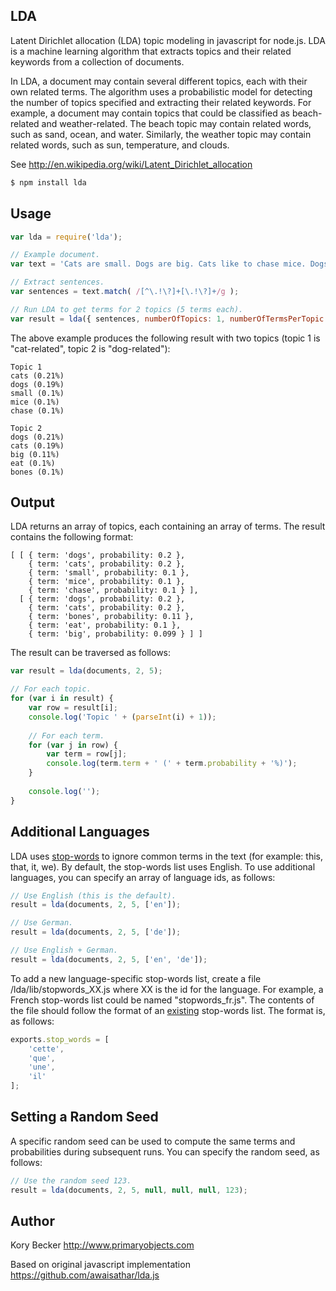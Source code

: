 ﻿LDA
--------

Latent Dirichlet allocation (LDA) topic modeling in javascript for node.js.
LDA is a machine learning algorithm that extracts topics and their related keywords from a collection of documents.

In LDA, a document may contain several different topics, each with their own related terms. The algorithm uses a probabilistic model for detecting the number of topics specified and extracting their related keywords. For example, a document may contain topics that could be classified as beach-related and weather-related. The beach topic may contain related words, such as sand, ocean, and water. Similarly, the weather topic may contain related words, such as sun, temperature, and clouds.

See http://en.wikipedia.org/wiki/Latent_Dirichlet_allocation

```bash
$ npm install lda
```

## Usage
```javascript
var lda = require('lda');

// Example document.
var text = 'Cats are small. Dogs are big. Cats like to chase mice. Dogs like to eat bones.';

// Extract sentences.
var sentences = text.match( /[^\.!\?]+[\.!\?]+/g );

// Run LDA to get terms for 2 topics (5 terms each).
var result = lda({ sentences, numberOfTopics: 1, numberOfTermsPerTopic: 5,);
```

The above example produces the following result with two topics (topic 1 is "cat-related", topic 2 is "dog-related"):
```
Topic 1
cats (0.21%)
dogs (0.19%)
small (0.1%)
mice (0.1%)
chase (0.1%)

Topic 2
dogs (0.21%)
cats (0.19%)
big (0.11%)
eat (0.1%)
bones (0.1%)
```

## Output

LDA returns an array of topics, each containing an array of terms. The result contains the following format:

```
[ [ { term: 'dogs', probability: 0.2 },
    { term: 'cats', probability: 0.2 },
    { term: 'small', probability: 0.1 },
    { term: 'mice', probability: 0.1 },
    { term: 'chase', probability: 0.1 } ],
  [ { term: 'dogs', probability: 0.2 },
    { term: 'cats', probability: 0.2 },
    { term: 'bones', probability: 0.11 },
    { term: 'eat', probability: 0.1 },
    { term: 'big', probability: 0.099 } ] ]
```

The result can be traversed as follows:

```javascript
var result = lda(documents, 2, 5);

// For each topic.
for (var i in result) {
	var row = result[i];
	console.log('Topic ' + (parseInt(i) + 1));
	
	// For each term.
	for (var j in row) {
		var term = row[j];
		console.log(term.term + ' (' + term.probability + '%)');
	}
	
	console.log('');
}
```

## Additional Languages

LDA uses [stop-words](https://en.wikipedia.org/wiki/Stop_words) to ignore common terms in the text (for example: this, that, it, we). By default, the stop-words list uses English. To use additional languages, you can specify an array of language ids, as follows: 

```javascript
// Use English (this is the default).
result = lda(documents, 2, 5, ['en']);

// Use German.
result = lda(documents, 2, 5, ['de']);

// Use English + German.
result = lda(documents, 2, 5, ['en', 'de']);
```

To add a new language-specific stop-words list, create a file /lda/lib/stopwords_XX.js where XX is the id for the language. For example, a French stop-words list could be named "stopwords_fr.js". The contents of the file should follow the format of an [existing](https://github.com/primaryobjects/lda/blob/master/lib/stopwords_en.js) stop-words list. The format is, as follows:

```javascript
exports.stop_words = [
    'cette',
    'que',
    'une',
    'il'
];
```

## Setting a Random Seed

A specific random seed can be used to compute the same terms and probabilities during subsequent runs. You can specify the random seed, as follows:

```javascript
// Use the random seed 123.
result = lda(documents, 2, 5, null, null, null, 123);
```

## Author

Kory Becker
http://www.primaryobjects.com

Based on original javascript implementation
https://github.com/awaisathar/lda.js
